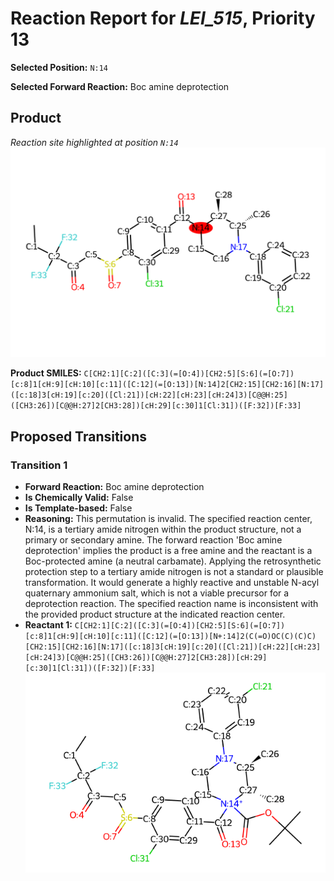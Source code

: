 # Reaction Report for ***LEI_515***, Priority 13

**Selected Position:** `N:14`

**Selected Forward Reaction:** Boc amine deprotection

## Product
*Reaction site highlighted at position `N:14`*
![Product](./images/product.svg)

**Product SMILES:** ```C[CH2:1][C:2]([C:3](=[O:4])[CH2:5][S:6](=[O:7])[c:8]1[cH:9][cH:10][c:11]([C:12](=[O:13])[N:14]2[CH2:15][CH2:16][N:17]([c:18]3[cH:19][c:20]([Cl:21])[cH:22][cH:23][cH:24]3)[C@@H:25]([CH3:26])[C@@H:27]2[CH3:28])[cH:29][c:30]1[Cl:31])([F:32])[F:33]```

## Proposed Transitions
### Transition 1
- **Forward Reaction:** Boc amine deprotection
- **Is Chemically Valid:** False
- **Is Template-based:** False
- **Reasoning:** This permutation is invalid. The specified reaction center, N:14, is a tertiary amide nitrogen within the product structure, not a primary or secondary amine. The forward reaction 'Boc amine deprotection' implies the product is a free amine and the reactant is a Boc-protected amine (a neutral carbamate). Applying the retrosynthetic protection step to a tertiary amide nitrogen is not a standard or plausible transformation. It would generate a highly reactive and unstable N-acyl quaternary ammonium salt, which is not a viable precursor for a deprotection reaction. The specified reaction name is inconsistent with the provided product structure at the indicated reaction center.
- **Reactant 1:** `C[CH2:1][C:2]([C:3](=[O:4])[CH2:5][S:6](=[O:7])[c:8]1[cH:9][cH:10][c:11]([C:12](=[O:13])[N+:14]2(C(=O)OC(C)(C)C)[CH2:15][CH2:16][N:17]([c:18]3[cH:19][c:20]([Cl:21])[cH:22][cH:23][cH:24]3)[C@@H:25]([CH3:26])[C@@H:27]2[CH3:28])[cH:29][c:30]1[Cl:31])([F:32])[F:33]`
![Reactant 1](./images/transition_1_reactant_1.svg)



